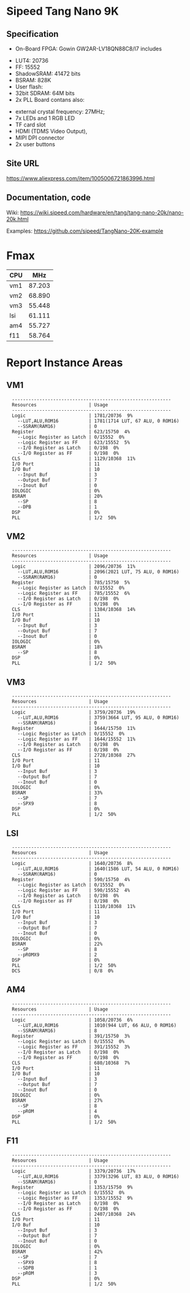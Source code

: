 # Sipeed Tang Nano 9K

## Specification

* On-Board FPGA: Gowin GW2AR-LV18QN88C8/I7 includes
 - LUT4:  20736
 - FF: 15552 
 - ShadowSRAM: 41472 bits 
 - BSRAM: 828K
 - User flash: 
 - 32bit SDRAM: 64M bits
 - 2x PLL
Board contans also:
* external crystal frequency: 27MHz;
* 7x LEDs and 1 RGB LED
* TF card slot
* HDMI (TDMS Video Output), 
* MIPI DPI connector
* 2x user buttons

## Site URL
  https://www.aliexpress.com/item/1005006721863996.html

## Documentation, code

Wiki:
    https://wiki.sipeed.com/hardware/en/tang/tang-nano-20k/nano-20k.html

Examples:
    https://github.com/sipeed/TangNano-20K-example

# Fmax

| CPU   | MHz    |
|-------|--------|
| vm1   | 87.203 |
| vm2   | 68.890 |
| vm3   | 55.448 |
| lsi   | 61.111 |
| am4   | 55.727 |
| f11   | 58.764 |

# Report Instance Areas

## VM1 

      ----------------------------------------------------------
      Resources                   | Usage
      ----------------------------------------------------------
      Logic                       | 1781/20736  9%
        --LUT,ALU,ROM16           | 1781(1714 LUT, 67 ALU, 0 ROM16)
        --SSRAM(RAM16)            | 0
      Register                    | 623/15750  4%
        --Logic Register as Latch | 0/15552  0%
        --Logic Register as FF    | 623/15552  5%
        --I/O Register as Latch   | 0/198  0%
        --I/O Register as FF      | 0/198  0%
      CLS                         | 1129/10368  11%
      I/O Port                    | 11
      I/O Buf                     | 10
        --Input Buf               | 3
        --Output Buf              | 7
        --Inout Buf               | 0
      IOLOGIC                     | 0%
      BSRAM                       | 20%
        --SP                      | 8
        --DPB                     | 1
      DSP                         | 0%
      PLL                         | 1/2  50%

## VM2

      ----------------------------------------------------------
      Resources                   | Usage
      ----------------------------------------------------------
      Logic                       | 2096/20736  11%
        --LUT,ALU,ROM16           | 2096(2021 LUT, 75 ALU, 0 ROM16)
        --SSRAM(RAM16)            | 0
      Register                    | 785/15750  5%
        --Logic Register as Latch | 0/15552  0%
        --Logic Register as FF    | 785/15552  6%
        --I/O Register as Latch   | 0/198  0%
        --I/O Register as FF      | 0/198  0%
      CLS                         | 1384/10368  14%
      I/O Port                    | 11
      I/O Buf                     | 10
        --Input Buf               | 3
        --Output Buf              | 7
        --Inout Buf               | 0
      IOLOGIC                     | 0%
      BSRAM                       | 18%
        --SP                      | 8
      DSP                         | 0%
      PLL                         | 1/2  50%


## VM3


      ----------------------------------------------------------
      Resources                   | Usage
      ----------------------------------------------------------
      Logic                       | 3759/20736  19%
        --LUT,ALU,ROM16           | 3759(3664 LUT, 95 ALU, 0 ROM16)
        --SSRAM(RAM16)            | 0
      Register                    | 1644/15750  11%
        --Logic Register as Latch | 0/15552  0%
        --Logic Register as FF    | 1644/15552  11%
        --I/O Register as Latch   | 0/198  0%
        --I/O Register as FF      | 0/198  0%
      CLS                         | 2728/10368  27%
      I/O Port                    | 11
      I/O Buf                     | 10
        --Input Buf               | 3
        --Output Buf              | 7
        --Inout Buf               | 0
      IOLOGIC                     | 0%
      BSRAM                       | 33%
        --SP                      | 7
        --SPX9                    | 8
      DSP                         | 0%
      PLL                         | 1/2  50%


## LSI

      ----------------------------------------------------------
      Resources                   | Usage
      ----------------------------------------------------------
      Logic                       | 1640/20736  8%
        --LUT,ALU,ROM16           | 1640(1586 LUT, 54 ALU, 0 ROM16)
        --SSRAM(RAM16)            | 0
      Register                    | 590/15750  4%
        --Logic Register as Latch | 0/15552  0%
        --Logic Register as FF    | 590/15552  4%
        --I/O Register as Latch   | 0/198  0%
        --I/O Register as FF      | 0/198  0%
      CLS                         | 1110/10368  11%
      I/O Port                    | 11
      I/O Buf                     | 10
        --Input Buf               | 3
        --Output Buf              | 7
        --Inout Buf               | 0
      IOLOGIC                     | 0%
      BSRAM                       | 22%
        --SP                      | 8
        --pROMX9                  | 2
      DSP                         | 0%
      PLL                         | 1/2  50%
      DCS                         | 0/8  0%

## AM4

      ----------------------------------------------------------
      Resources                   | Usage
      ----------------------------------------------------------
      Logic                       | 1058/20736  6%
        --LUT,ALU,ROM16           | 1010(944 LUT, 66 ALU, 0 ROM16)
        --SSRAM(RAM16)            | 8
      Register                    | 391/15750  3%
        --Logic Register as Latch | 0/15552  0%
        --Logic Register as FF    | 391/15552  3%
        --I/O Register as Latch   | 0/198  0%
        --I/O Register as FF      | 0/198  0%
      CLS                         | 680/10368  7%
      I/O Port                    | 11
      I/O Buf                     | 10
        --Input Buf               | 3
        --Output Buf              | 7
        --Inout Buf               | 0
      IOLOGIC                     | 0%
      BSRAM                       | 27%
        --SP                      | 8
        --pROM                    | 4
      DSP                         | 0%
      PLL                         | 1/2  50%

## F11

      ----------------------------------------------------------
      Resources                   | Usage
      ----------------------------------------------------------
      Logic                       | 3379/20736  17%
        --LUT,ALU,ROM16           | 3379(3296 LUT, 83 ALU, 0 ROM16)
        --SSRAM(RAM16)            | 0
      Register                    | 1353/15750  9%
        --Logic Register as Latch | 0/15552  0%
        --Logic Register as FF    | 1353/15552  9%
        --I/O Register as Latch   | 0/198  0%
        --I/O Register as FF      | 0/198  0%
      CLS                         | 2407/10368  24%
      I/O Port                    | 11
      I/O Buf                     | 10
        --Input Buf               | 3
        --Output Buf              | 7
        --Inout Buf               | 0
      IOLOGIC                     | 0%
      BSRAM                       | 42%
        --SP                      | 7
        --SPX9                    | 8
        --SDPB                    | 1
        --pROM                    | 3
      DSP                         | 0%
      PLL                         | 1/2  50%
     

